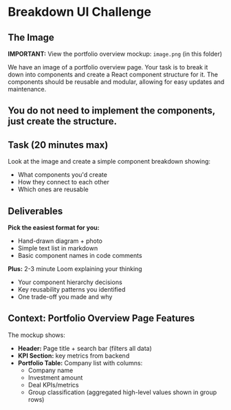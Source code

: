 # Breakdown UI Challenge

## The Image

**IMPORTANT:** View the portfolio overview mockup: `image.png` (in this folder)

We have an image of a portfolio overview page. Your task is to break it down into components and create a React component structure for it. The components should be reusable and modular, allowing for easy updates and maintenance.

## You do not need to implement the components, just create the structure.

## Task (20 minutes max)

Look at the image and create a simple component breakdown showing:

- What components you'd create
- How they connect to each other
- Which ones are reusable

## Deliverables

**Pick the easiest format for you:**

- Hand-drawn diagram + photo
- Simple text list in markdown
- Basic component names in code comments

**Plus:** 2-3 minute Loom explaining your thinking

- Your component hierarchy decisions
- Key reusability patterns you identified
- One trade-off you made and why

## Context: Portfolio Overview Page Features

The mockup shows:

- **Header:** Page title + search bar (filters all data)
- **KPI Section:** key metrics from backend
- **Portfolio Table:** Company list with columns:
  - Company name
  - Investment amount
  - Deal KPIs/metrics
  - Group classification (aggregated high-level values shown in group rows)
